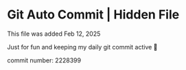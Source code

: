 # Git Auto Commit | Hidden File

This file was added Feb 12, 2025

Just for fun and keeping my daily git commit active 🤪

commit number: 2228399
